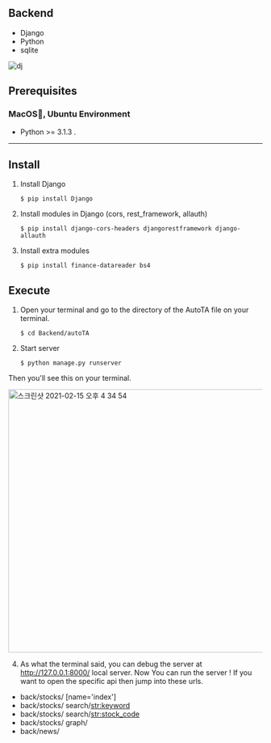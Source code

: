 ## Backend

-   Django
-   Python
-   sqlite

![dj](https://user-images.githubusercontent.com/41604678/107917985-3342b580-6fac-11eb-8364-c297b10d98e5.png)

## Prerequisites

### MacOS:apple:, Ubuntu Environment

-   Python >= 3.1.3 .

---

## Install

1. Install Django
    ```
    $ pip install Django
    ```
2. Install modules in Django
   (cors, rest_framework, allauth)
    ```
    $ pip install django-cors-headers djangorestframework django-allauth
    ```
3. Install extra modules
    ```
    $ pip install finance-datareader bs4
    ```

## Execute

1. Open your terminal and go to the directory of the AutoTA file on your terminal.

    ```
    $ cd Backend/autoTA
    ```

2. Start server
    ```
    $ python manage.py runserver
    ```

Then you'll see this on your terminal.

<img width="521" alt="스크린샷 2021-02-15 오후 4 34 54" src="https://user-images.githubusercontent.com/41604678/107917790-d8a95980-6fab-11eb-828b-2c363e035db4.png">

4. As what the terminal said, you can debug the server at http://127.0.0.1:8000/ local server.
   Now You can run the server ! If you want to open the specific api then jump into these urls.

-   back/stocks/ [name='index']
-   back/stocks/ search/<str:keyword>
-   back/stocks/ search/<str:stock_code>
-   back/stocks/ graph/
-   back/news/

